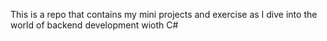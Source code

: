 This is a repo that contains my mini projects and exercise as I dive into the world of backend development wioth C#
